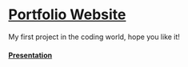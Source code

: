 # [Portfolio Website](https://diadario.github.io/)

My first project in the coding world, hope you like it!

#### [Presentation](https://drive.google.com/file/d/1jbY__xN_O5u-s9DTioexjR251qNoIQmF/view?usp=drive_link)








